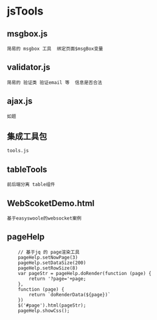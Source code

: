 # jsTools
## msgbox.js
``` 
简易的 msgbox 工具  绑定页面$msgBox变量
```
## validator.js
```
简易的 验证类 验证email 等  信息是否合法
```
## ajax.js  
``` 
如题 
```
## 集成工具包
```
tools.js
```
## tableTools
```
前后端分离 table组件
```
## WebScoketDemo.html
```
基于easyswoole的websocket案例
```
## pageHelp
```
    // 基于jq 的 page渲染工具
    pageHelp.setNowPage(3)
    pageHelp.setDataSize(200)
    pageHelp.setRowSize(8)
    var pageStr = pageHelp.doRender(function (page) {
        return '?page='+page;
    },
    function (page) {
        return `doRenderData(${page})`
    })
    $('#page').html(pageStr);
    pageHelp.showCss();
```
